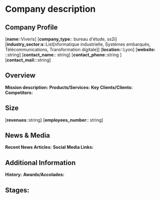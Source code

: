 
# Company description
## Company Profile

[**name**::Viveris]
[**company_type**:: bureau d'étude, ss2i]
[**industry_sector:s**::List[nformatique industrielle, Systèmes embarqués, Télécommunications, Transformation digitale]]
[**location:**::Lyon]
[**website:** ::string]
[**contact_name**:: string]
[**contact_phone**::string ]
[**contact_mail:**::string]

## Overview

**Mission description:** 
**Products/Services:** 
**Key Clients/Clients:** 
**Competitors:** 

## Size

[**revenues**::string]
[**employees_number**:: string]



## News & Media

**Recent News Articles:** 
**Social Media Links:** 

## Additional Information

**History:** 
**Awards/Accolades:** 

## Stages: 



